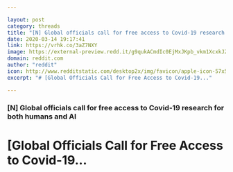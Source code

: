 ```yaml
---

layout: post
category: threads
title: "[N] Global officials call for free access to Covid-19 research for both humans and AI"
date: 2020-03-14 19:17:41
link: https://vrhk.co/3aZ7NXY
image: https://external-preview.redd.it/g9qukACmdIc0EjMxJKpb_vkm1XcxkJZxw3NC9p1h_HA.jpg?width=1200&height=628.272251309&auto=webp&crop=1200:628.272251309,smart&s=c0a861a4466eaecf1477ae1bc023876a30cbc7f4
domain: reddit.com
author: "reddit"
icon: http://www.redditstatic.com/desktop2x/img/favicon/apple-icon-57x57.png
excerpt: "# [Global Officials Call for Free Access to Covid-19..."

---
```


### [N] Global officials call for free access to Covid-19 research for both humans and AI

# [Global Officials Call for Free Access to Covid-19...